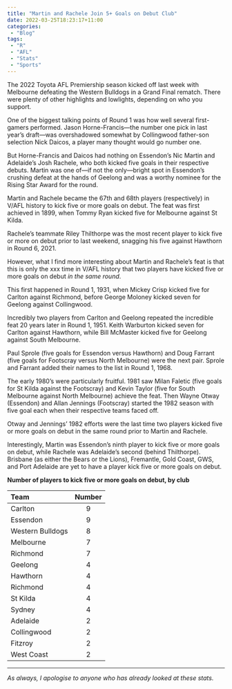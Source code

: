 ```yaml
---
title: "Martin and Rachele Join 5+ Goals on Debut Club"
date: 2022-03-25T18:23:17+11:00
categories:
 - "Blog"
tags:
 - "R"
 - "AFL" 
 - "Stats"
 - "Sports"
---
```


<!--more-->

The 2022 Toyota AFL Premiership season kicked off last week with Melbourne defeating the Western Bulldogs in a Grand Final rematch. There were plenty of other highlights and lowlights, depending on who you support.

One of the biggest talking points of Round 1 was how well several first-gamers performed. Jason Horne-Francis—the number one pick in last year’s draft—was overshadowed somewhat by Collingwood father-son selection Nick Daicos, a player many thought would go number one.

But Horne-Francis and Daicos had nothing on Essendon’s Nic Martin and Adelaide’s Josh Rachele, who both kicked five goals in their respective debuts. Martin was one of—if not the only—bright spot in Essendon’s crushing defeat at the hands of Geelong and was a worthy nominee for the Rising Star Award for the round.

Martin and Rachele became the 67th and 68th players (respectively) in V/AFL history to kick five or more goals on debut. The feat was first achieved in 1899, when Tommy Ryan kicked five for Melbourne against St Kilda. 

Rachele’s teammate Riley Thilthorpe was the most recent player to kick five or more on debut prior to last weekend, snagging his five against Hawthorn in Round 6, 2021. 

However, what I find more interesting about Martin and Rachele’s feat is that this is only the xxx time in V/AFL history that two players have kicked five or more goals on debut *in the same round*.

This first happened in Round 1, 1931, when Mickey Crisp kicked five for Carlton against Richmond, before George Moloney kicked seven for Geelong against Collingwood. 

Incredibly two players from Carlton and Geelong repeated the incredible feat 20 years later in Round 1, 1951. Keith Warburton kicked seven for Carlton against Hawthorn, while Bill McMaster kicked five for Geelong against South Melbourne. 

Paul Sprole (five goals for Essendon versus Hawthorn) and Doug Farrant (five goals for Footscray versus North Melbourne) were the next pair. Sprole and Farrant added their names to the list in Round 1, 1968.

The early 1980’s were particularly fruitful. 1981 saw Milan Faletic (five goals for St Kilda against the Footscray) and Kevin Taylor (five for South Melbourne against North Melbourne) achieve the feat. Then Wayne Otway (Essendon) and Allan Jennings (Footscray) started the 1982 season with five goal each when their respective teams faced off. 

Otway and Jennings’ 1982 efforts were the last time two players kicked five or more goals on debut in the same round prior to Martin and Rachele. 

Interestingly, Martin was Essendon’s ninth player to kick five or more goals on debut, while Rachele was Adelaide’s second (behind Thilthorpe). Brisbane (as either the Bears or the Lions), Fremantle, Gold Coast, GWS, and Port Adelaide are yet to have a player kick five or more goals on debut.

**Number of players to kick five or more goals on debut, by club**

<center>

| Team             | Number |
| :--------------- | :----: |
| Carlton          | 9      |
| Essendon         | 9      |
| Western Bulldogs | 8      |
| Melbourne        | 7      |
| Richmond         | 7      |
| Geelong          | 4      |
| Hawthorn         | 4      |
| Richmond         | 4      |
| St Kilda         | 4      |
| Sydney           | 4      |
| Adelaide         | 2      |
| Collingwood      | 2      |
| Fitzroy          | 2      |
| West Coast       | 2      |

</center>

--- 

*As always, I apologise to anyone who has already looked at these stats.*